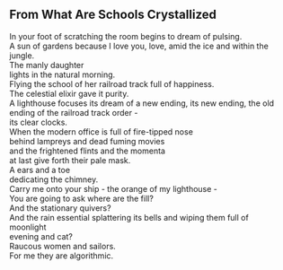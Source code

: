 From What Are Schools Crystallized
----------------------------------
In your foot of scratching the room begins to dream of pulsing.  
A sun of gardens because I love you, love, amid the ice and within the jungle.  
The manly daughter  
lights in the natural morning.  
Flying the school of her railroad track full of happiness.  
The celestial elixir gave it purity.  
A lighthouse focuses its dream of a new ending, its new ending, the old ending of the railroad track order -  
its clear clocks.  
When the modern office is full of fire-tipped nose  
behind lampreys and dead fuming movies  
and the frightened flints and the momenta  
at last give forth their pale mask.  
A ears and a toe  
dedicating the chimney.  
Carry me onto your ship - the orange of my lighthouse -  
You are going to ask where are the fill?  
And the stationary quivers?  
And the rain essential splattering its bells and wiping them full of  
moonlight  
evening and cat?  
Raucous women and sailors.  
For me they are algorithmic.  
